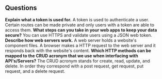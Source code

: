 ## Questions
**Explain what a token is used for.**
A token is used to authenticate a user. Certain routes can be made private and only users with a token are able to access them.
**What steps can you take in your web apps to keep your data secure?**
You can use HTTPS and validate users using a JSON web token.
**Describe how web servers work.**
A web server holds a website's component files. A browser makes a HTTP request to the web server and it responds back with the website's content.
**Which HTTP methods can be mapped to the CRUD acronym that we use when interfacing with API's/Servers?**
The CRUD acronym stands for create, read, update, and delete. In order they correspond with a post request, get request, put request, and a delete request.